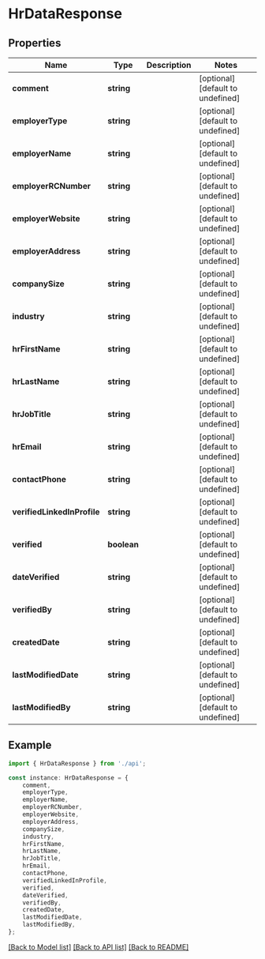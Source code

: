 # HrDataResponse


## Properties

Name | Type | Description | Notes
------------ | ------------- | ------------- | -------------
**comment** | **string** |  | [optional] [default to undefined]
**employerType** | **string** |  | [optional] [default to undefined]
**employerName** | **string** |  | [optional] [default to undefined]
**employerRCNumber** | **string** |  | [optional] [default to undefined]
**employerWebsite** | **string** |  | [optional] [default to undefined]
**employerAddress** | **string** |  | [optional] [default to undefined]
**companySize** | **string** |  | [optional] [default to undefined]
**industry** | **string** |  | [optional] [default to undefined]
**hrFirstName** | **string** |  | [optional] [default to undefined]
**hrLastName** | **string** |  | [optional] [default to undefined]
**hrJobTitle** | **string** |  | [optional] [default to undefined]
**hrEmail** | **string** |  | [optional] [default to undefined]
**contactPhone** | **string** |  | [optional] [default to undefined]
**verifiedLinkedInProfile** | **string** |  | [optional] [default to undefined]
**verified** | **boolean** |  | [optional] [default to undefined]
**dateVerified** | **string** |  | [optional] [default to undefined]
**verifiedBy** | **string** |  | [optional] [default to undefined]
**createdDate** | **string** |  | [optional] [default to undefined]
**lastModifiedDate** | **string** |  | [optional] [default to undefined]
**lastModifiedBy** | **string** |  | [optional] [default to undefined]

## Example

```typescript
import { HrDataResponse } from './api';

const instance: HrDataResponse = {
    comment,
    employerType,
    employerName,
    employerRCNumber,
    employerWebsite,
    employerAddress,
    companySize,
    industry,
    hrFirstName,
    hrLastName,
    hrJobTitle,
    hrEmail,
    contactPhone,
    verifiedLinkedInProfile,
    verified,
    dateVerified,
    verifiedBy,
    createdDate,
    lastModifiedDate,
    lastModifiedBy,
};
```

[[Back to Model list]](../README.md#documentation-for-models) [[Back to API list]](../README.md#documentation-for-api-endpoints) [[Back to README]](../README.md)
